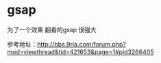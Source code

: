 # gsap
为了一个效果 翻看的gsap  很强大


参考地址：http://bbs.9ria.com/forum.php?mod=viewthread&tid=421653&page=1#pid3266405
